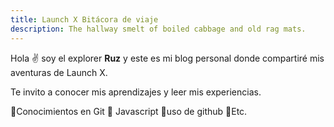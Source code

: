 ```yaml
---
title: Launch X Bitácora de viaje
description: The hallway smelt of boiled cabbage and old rag mats.
---
```


Hola ✌️  soy el explorer **Ruz** y este es mi blog personal donde compartiré mis aventuras de Launch X.

Te invito a conocer mis aprendizajes y leer mis experiencias.

🚀Conocimientos en Git
🚀 Javascript
🚀uso de github
🚀Etc. 

